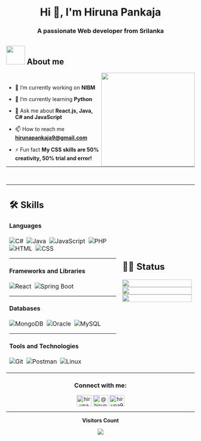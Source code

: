 <h1 align="center">Hi 👋, I'm Hiruna Pankaja</h1>
<h3 align="center">A passionate Web developer from Srilanka</h3>


## <picture><img src = "https://github.com/7oSkaaa/7oSkaaa/blob/main/Images/about_me.gif?raw=true" width = 50px></picture> About me

<picture> <img align="right" src="https://github.com/7oSkaaa/7oSkaaa/blob/main/Images/Right_Side.gif?raw=true" width = 250px></picture>

<br>

- 🔭 I’m currently working on **NIBM**

- 🌱 I’m currently learning **Python**

- 💬 Ask me about **React.js, Java, C# and JavaScript**

- 📫 How to reach me **hirunapankaja9@gmail.com**

- ⚡ Fun fact **My CSS skills are 50% creativity, 50% trial and error!**



---


</br>


<table width="100%" >

 <tr>
    <td width="60%">
     
## 🛠️ Skills

#### **Languages**

![C#](https://img.shields.io/badge/C%23-05122A?style=flat&logo=c-sharp&logoColor=239120)&nbsp;
![Java](https://img.shields.io/badge/Java-ED8B00?style=flat&logo=java&logoColor=white)&nbsp;
![JavaScript](https://img.shields.io/badge/JavaScript-F7DF1E?style=flat&logo=javascript&logoColor=black)&nbsp;
![PHP](https://img.shields.io/badge/PHP-777BB4?style=flat&logo=php&logoColor=white)&nbsp;
![HTML](https://img.shields.io/badge/HTML5-E34F26?style=flat&logo=html5&logoColor=white)&nbsp;
![CSS](https://img.shields.io/badge/CSS3-1572B6?style=flat&logo=css3&logoColor=white)&nbsp;

---

#### **Frameworks and Libraries**

![React](https://img.shields.io/badge/React-20232A?style=flat&logo=react&logoColor=61DAFB)&nbsp;
![Spring Boot](https://img.shields.io/badge/Spring_Boot-6DB33F?style=flat&logo=spring-boot&logoColor=white)&nbsp;

---

#### **Databases**

![MongoDB](https://img.shields.io/badge/MongoDB-47A248?style=flat&logo=mongodb&logoColor=white)&nbsp;
![Oracle](https://img.shields.io/badge/Oracle-F80000?style=flat&logo=oracle&logoColor=white)&nbsp;
![MySQL](https://img.shields.io/badge/MySQL-4479A1?style=flat&logo=mysql&logoColor=white)&nbsp;

---

#### **Tools and Technologies**

![Git](https://img.shields.io/badge/Git-F05032?style=flat&logo=git&logoColor=white)&nbsp;
![Postman](https://img.shields.io/badge/Postman-FF6C37?style=flat&logo=postman&logoColor=white)&nbsp;
![Linux](https://img.shields.io/badge/Linux-FCC624?style=flat&logo=linux&logoColor=black)&nbsp;


<!-- ![PyPI](https://img.shields.io/badge/pypi-3775A9?style=flat&logo=pypi&logoColor=white)&nbsp; -->


<!--#### Data Analytics 

![Numpy](https://img.shields.io/badge/Numpy-777BB4?style=flat&logo=numpy&logoColor=white)&nbsp;
![Pandas](https://img.shields.io/badge/Pandas-2C2D72?style=flat&logo=pandas&logoColor=white)&nbsp;<!-- ![Docker](https://img.shields.io/badge/Docker-2CA5E0?style=flat&logo=docker&logoColor=white)&nbsp; 
![Tableau](https://img.shields.io/badge/Tableau-E97627?style=flat&logo=Tableau&logoColor=white)&nbsp;
![Power BI](https://img.shields.io/badge/PowerBI-F2C811?style=flat&logo=Power%20BI&logoColor=white)
     -->
</td>
    <td>
  
## 📄📜 Status


<p align="center">
  <img width="100%" src="https://github-readme-stats.vercel.app/api?username=hirunaPankaja&theme=algolia&show_icons=true&bg_color=transparent&title_color=navy&text_color=black" />
 </br>
  <img width="100%" src="https://github-readme-streak-stats.herokuapp.com/?user=hirunaPankaja"/>
 </br>
  <img width="100%" src="https://github-readme-stats.vercel.app/api/top-langs/?username=hirunaPankaja&exclude_repo=Portfolio,HomePal&langs_count=7&layout=compact&bg_color=transparent" />
</p>
     
  </td>
 </tr>
</table>



<h3 align="center">Connect with me:</h3>
<p align="center">
<a href="https://fb.com/hiruna pankaja" target="blank"><img align="center" src="https://raw.githubusercontent.com/rahuldkjain/github-profile-readme-generator/master/src/images/icons/Social/facebook.svg" alt="hiruna pankaja" height="30" width="40" /></a>
<a href="https://www.hackerrank.com/@hirunapankaja9" target="blank"><img align="center" src="https://raw.githubusercontent.com/rahuldkjain/github-profile-readme-generator/master/src/images/icons/Social/hackerrank.svg" alt="@hirunapankaja9" height="30" width="40" /></a>
<a href="https://www.leetcode.com/hiruna9" target="blank"><img align="center" src="https://raw.githubusercontent.com/rahuldkjain/github-profile-readme-generator/master/src/images/icons/Social/leet-code.svg" alt="hiruna9" height="30" width="40" /></a>
</p>

---

<div align="center">
 <b style = {font-weight: 600}>Visitors Count</b>

<p align="center"><img align="center" src="https://profile-counter.glitch.me/{hirunaPankaja}/count.svg" /></p> 
<br>
</div>
